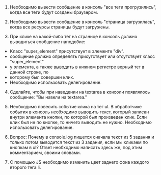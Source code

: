1. Необходимо вывести сообщение в консоль "все теги прогрузились", когда все теги будут созданы браузером.

2. Необходимо вывести сообщение в консоль "страница загрузилась", когда все ресурсы страницы будут загружены.

3. При клике на какой-либо тег на странице в консоль должно выводиться сообщение наподобие:
- Класс "super_element" присутствует в элементе "div".
- сообщение должно определять присутствует или отсутствует класс "super_element"
- у элемента, а также выводить в нижнем регистре верный тег в данной строке, по
- которому был совершен клик.
- Необходимо использовать делегирование.

4. Сделайте, чтобы при наведении на textarea в консоли появлялось сообщение: "Вы навели на textarea."

5. Необходимо повесить событие клика на тег ul. В обработчике события в консоль необходимо выводить текст, который записан внутри элемента кнопки, по которой был произведен клик. Если клик был не по кнопке, то ничего выводить не нужно. Необходимо использовать делегирование.

6. Вопрос: Почему в console.log пишется сначала текст из 5 задания и только потом выводится текст из 3 задания, если мы кликаем по кнопкам в ul? Ответ необходимо написать здесь же, под этим комментарием, своими словами.

7. С помощью JS необходимо изменить цвет заднего фона каждого второго тега li.
